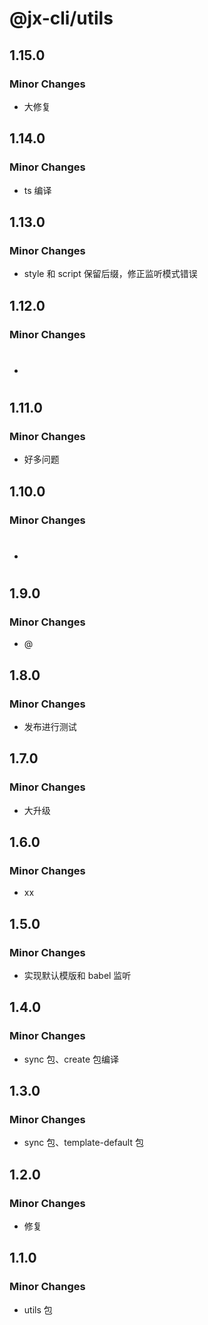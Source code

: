 # @jx-cli/utils

## 1.15.0

### Minor Changes

- 大修复

## 1.14.0

### Minor Changes

- ts 编译

## 1.13.0

### Minor Changes

- style 和 script 保留后缀，修正监听模式错误

## 1.12.0

### Minor Changes

- #

## 1.11.0

### Minor Changes

- 好多问题

## 1.10.0

### Minor Changes

- #

## 1.9.0

### Minor Changes

- @

## 1.8.0

### Minor Changes

- 发布进行测试

## 1.7.0

### Minor Changes

- 大升级

## 1.6.0

### Minor Changes

- xx

## 1.5.0

### Minor Changes

- 实现默认模版和 babel 监听

## 1.4.0

### Minor Changes

- sync 包、create 包编译

## 1.3.0

### Minor Changes

- sync 包、template-default 包

## 1.2.0

### Minor Changes

- 修复

## 1.1.0

### Minor Changes

- utils 包

